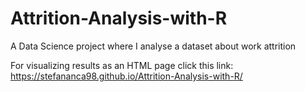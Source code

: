 # Attrition-Analysis-with-R
A Data Science project where I analyse a dataset about work attrition

For visualizing results as an HTML page click this link: https://stefananca98.github.io/Attrition-Analysis-with-R/